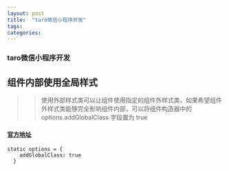 ```yaml
---
layout: post
title:  "taro微信小程序开发"
tags:
categories:
---
```


### taro微信小程序开发

## 组件内部使用全局样式 
>> 使用外部样式类可以让组件使用指定的组件外样式类，如果希望组件外样式类能够完全影响组件内部，可以将组件构造器中的 options.addGlobalClass 字段置为 true
#### [官方地址](https://nervjs.github.io/taro/docs/component-style.html#%E5%85%A8%E5%B1%80%E6%A0%B7%E5%BC%8F%E7%B1%BB)
```
static options = {
    addGlobalClass: true
  }

```

